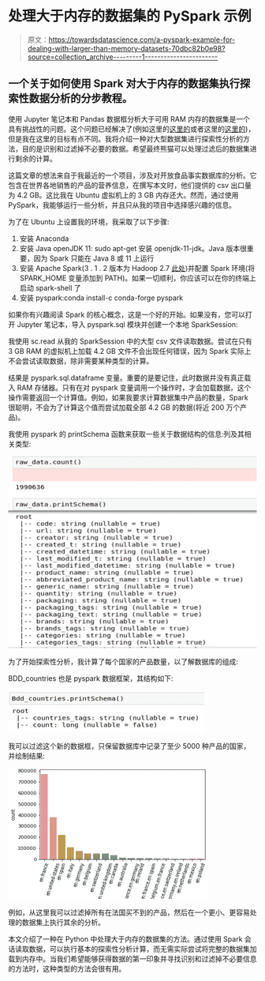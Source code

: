 # 处理大于内存的数据集的 PySpark 示例

> 原文：<https://towardsdatascience.com/a-pyspark-example-for-dealing-with-larger-than-memory-datasets-70dbc82b0e98?source=collection_archive---------1----------------------->

## 一个关于如何使用 Spark 对大于内存的数据集执行探索性数据分析的分步教程。

使用 Jupyter 笔记本和 Pandas 数据框分析大于可用 RAM 内存的数据集是一个具有挑战性的问题。这个问题已经解决了(例如这里的[这里的](https://www.codementor.io/@guidotournois/4-strategies-to-deal-with-large-datasets-using-pandas-qdw3an95khttps://www.codementor.io/@guidotournois/4-strategies-to-deal-with-large-datasets-using-pandas-qdw3an95k)或者这里的[这里的](/how-to-handle-large-datasets-in-python-with-pandas-and-dask-34f43a897d55))，但是我在这里的目标有点不同。我将介绍一种对大型数据集进行探索性分析的方法，目的是识别和过滤掉不必要的数据。希望最终熊猫可以处理过滤后的数据集进行剩余的计算。

这篇文章的想法来自于我最近的一个项目，涉及对开放食品事实数据库的分析。它包含在世界各地销售的产品的营养信息，在撰写本文时，他们提供的 csv 出口量为 4.2 GB。这比我在 Ubuntu 虚拟机上的 3 GB 内存还大。然而，通过使用 PySpark，我能够运行一些分析，并且只从我的项目中选择感兴趣的信息。

为了在 Ubuntu 上设置我的环境，我采取了以下步骤:

1.  安装 Anaconda
2.  安装 Java openJDK 11: sudo apt-get 安装 openjdk-11-jdk。Java 版本很重要，因为 Spark 只能在 Java 8 或 11 上运行
3.  安装 Apache Spark(3 . 1 . 2 版本为 Hadoop 2.7 [此处](https://www.apache.org/dyn/closer.lua/spark/spark-3.1.2/spark-3.1.2-bin-hadoop2.7.tgz))并配置 Spark 环境(将 SPARK_HOME 变量添加到 PATH)。如果一切顺利，你应该可以在你的终端上启动 spark-shell 了
4.  安装 pyspark:conda install-c conda-forge pyspark

如果你有兴趣阅读 Spark 的核心概念，这是一个好的开始。如果没有，您可以打开 Jupyter 笔记本，导入 pyspark.sql 模块并创建一个本地 SparkSession:

我使用 sc.read 从我的 SparkSession 中的大型 csv 文件读取数据。尝试在只有 3 GB RAM 的虚拟机上加载 4.2 GB 文件不会出现任何错误，因为 Spark 实际上不会尝试读取数据，除非需要某种类型的计算。

结果是 pyspark.sql.dataframe 变量。重要的是要记住，此时数据并没有真正载入 RAM 存储器。只有在对 pyspark 变量调用一个操作时，才会加载数据，这个操作需要返回一个计算值。例如，如果我要求计算数据集中产品的数量，Spark 很聪明，不会为了计算这个值而尝试加载全部 4.2 GB 的数据(将近 200 万个产品)。

我使用 pyspark 的 printSchema 函数来获取一些关于数据结构的信息:列及其相关类型:

![](img/0570592ff0095e802401c5788f2bf94c.png)

为了开始探索性分析，我计算了每个国家的产品数量，以了解数据库的组成:

BDD_countries 也是 pyspark 数据框架，其结构如下:

![](img/082b6a5deb87b323ea955e5a9a95f870.png)

我可以过滤这个新的数据框，只保留数据库中记录了至少 5000 种产品的国家，并绘制结果:

![](img/976eec8ab395f46d96bdd57f077da316.png)

例如，从这里我可以过滤掉所有在法国买不到的产品，然后在一个更小、更容易处理的数据集上执行其余的分析。

本文介绍了一种在 Python 中处理大于内存的数据集的方法。通过使用 Spark 会话读取数据，可以执行基本的探索性分析计算，而无需实际尝试将完整的数据集加载到内存中。当我们希望能够获得数据的第一印象并寻找识别和过滤掉不必要信息的方法时，这种类型的方法会很有用。